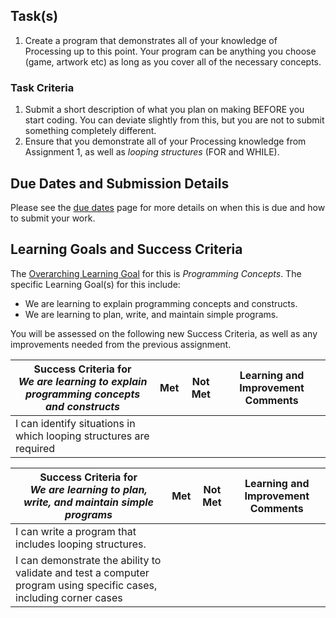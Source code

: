## Task(s)

1. Create a program that demonstrates all of your knowledge of Processing up to this point.  Your program can be anything you choose (game, artwork etc) as long as you cover all of the necessary concepts.

### Task Criteria

1. Submit a short description of what you plan on making BEFORE you start coding.  You can deviate slightly from this, but you are not to submit something completely different.
2. Ensure that you demonstrate all of your Processing knowledge from Assignment 1, as well as _looping structures_ (FOR and WHILE).

## Due Dates and Submission Details

Please see the [due dates](./Due-Dates-and-Submission-Details) page for more details on when this is due and how to submit your work.

## Learning Goals and Success Criteria

The [Overarching Learning Goal](./images/ICS2O.jpg) for this is _Programming Concepts_.
The specific Learning Goal(s) for this include:
  * We are learning to explain programming concepts and constructs.
  * We are learning to plan, write, and maintain simple programs.

You will be assessed on the following new Success Criteria, as well as any improvements needed from the previous assignment.

| Success Criteria for <br/> _We are learning to explain programming concepts and constructs_ | Met | Not Met | Learning and Improvement Comments |
| ----------- | --- | ------ | ------- |
| I can identify situations in which looping structures are required | | | |


| Success Criteria for <br/> _We are learning to plan, write, and maintain simple programs_ | Met | Not Met | Learning and Improvement Comments |
| ----------- | --- | ------ | ------- |
| I can write a program that includes looping structures.  | | | |
| I can demonstrate the ability to validate and test a computer program using specific cases, including corner cases | | | |
